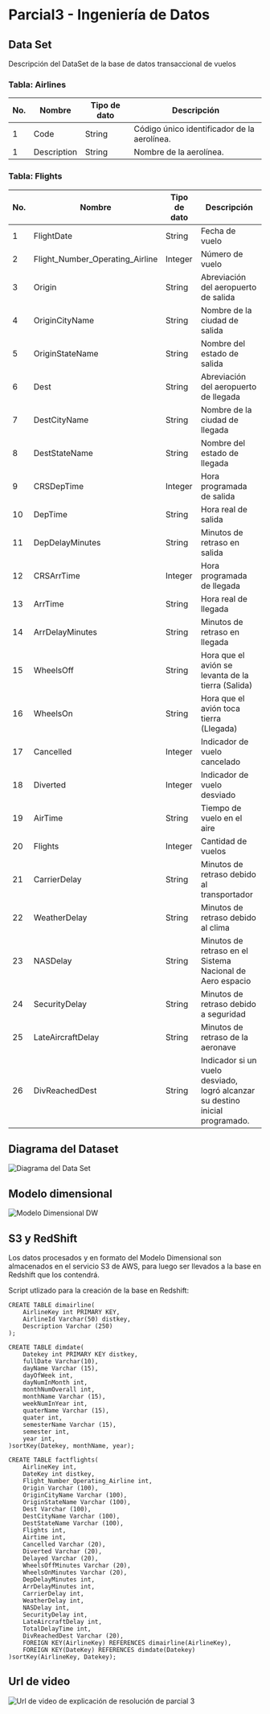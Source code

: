 # Parcial3 - Ingeniería de Datos <br>

## Data Set  <br>

Descripción del DataSet de la base de datos transaccional de vuelos <br>

### Tabla: Airlines 

| No.| Nombre      | Tipo de dato | Descripción                                |
|----|-------------|--------------|--------------------------------------------|
| 1  | Code        | String       | Código único identificador de la aerolínea.|
| 1  | Description | String       | Nombre de la aerolínea.    				   |

### Tabla: Flights 

| No.| Nombre      						| Tipo de dato | Descripción                                									|
|----|--------------------------------- |--------------|--------------------------------------------------------------------------------|
| 1  | FlightDate                       | String       | Fecha de vuelo 																|
| 2  | Flight_Number_Operating_Airline  | Integer      | Número de vuelo    															|
| 3  | Origin  						    | String       | Abreviación del aeropuerto de salida       									|
| 4  | OriginCityName  					| String       | Nombre de la ciudad de salida    												|
| 5  | OriginStateName  				| String       | Nombre del estado de salida    												|
| 6  | Dest  							| String       | Abreviación del aeropuerto de llegada    										|
| 7  | DestCityName  					| String       | Nombre de la ciudad de llegada    		    									|
| 8  | DestStateName  					| String       | Nombre del estado de llegada    												|
| 9  | CRSDepTime  						| Integer      | Hora programada de salida    													|
| 10 | DepTime  						| String       | Hora real de salida   				        									|
| 11 | DepDelayMinutes  				| String       | Minutos de retraso en salida  													|
| 12 | CRSArrTime  						| Integer      | Hora programada de llegada   													|
| 13 | ArrTime  						| String       | Hora real de llegada   														|
| 14 | ArrDelayMinutes  				| String       | Minutos de retraso en llegada    												|
| 15 | WheelsOff  						| String       | Hora que el avión se levanta de la tierra (Salida)     						|
| 16 | WheelsOn  						| String       | Hora que el avión toca tierra (Llegada)   										|
| 17 | Cancelled  						| Integer      | Indicador de vuelo cancelado   												|
| 18 | Diverted  						| Integer      | Indicador de vuelo desviado   													|
| 19 | AirTime  						| String       | Tiempo de vuelo en el aire   													|
| 20 | Flights  						| Integer      | Cantidad de vuelos   															|
| 21 | CarrierDelay  				    | String       | Minutos de retraso debido al transportador   									|
| 22 | WeatherDelay  				    | String       | Minutos de retraso debido al clima   											|
| 23 | NASDelay  				        | String       | Minutos de retraso en el Sistema Nacional de Aero espacio 						|
| 24 | SecurityDelay  				    | String       | Minutos de retraso debido a seguridad   										|
| 25 | LateAircraftDelay  				| String       | Minutos de retraso de la aeronave   											|
| 26 | DivReachedDest  				    | String       | Indicador si un vuelo desviado, logró alcanzar su destino inicial programado. 	|


## Diagrama del Dataset

![Diagrama del Data Set](https://github.com/aquino08/proyecto_parcial3_aa11002/blob/main/Imagenes/DataSet_Parcial3_AA11002.png)

## Modelo dimensional

![Modelo Dimensional DW](https://github.com/aquino08/proyecto_parcial3_aa11002/blob/main/Imagenes/ModeloDimensional_Parcial3_AA11002.png)

## S3 y RedShift

Los datos procesados y en formato del Modelo Dimensional son almacenados en el servicio S3 de AWS, para luego ser llevados a la base en Redshift que los contendrá.  <br>

Script utlizado para la creación de la base en Redshift:  <br>

```
CREATE TABLE dimairline(
    AirlineKey int PRIMARY KEY,
    AirlineId Varchar(50) distkey,
    Description Varchar (250)
);

CREATE TABLE dimdate(
    Datekey int PRIMARY KEY distkey,
    fullDate Varchar(10),
    dayName Varchar (15),
	dayOfWeek int,
	dayNumInMonth int,
	monthNumOverall int,
	monthName Varchar (15),
	weekNumInYear int,
	quaterName Varchar (15),
	quater int,
	semesterName Varchar (15),
	semester int,
	year int,
)sortKey(Datekey, monthName, year);

CREATE TABLE factflights(
    AirlineKey int,
    DateKey int distkey,
    Flight_Number_Operating_Airline int,
	Origin Varchar (100),
	OriginCityName Varchar (100),
	OriginStateName Varchar (100),
	Dest Varchar (100),
	DestCityName Varchar (100),
	DestStateName Varchar (100),
	Flights int,
	Airtime int,
	Cancelled Varchar (20),
	Diverted Varchar (20),
	Delayed Varchar (20),
	WheelsOffMinutes Varchar (20),
	WheelsOnMinutes Varchar (20),
	DepDelayMinutes int,
	ArrDelayMinutes int,
	CarrierDelay int,
	WeatherDelay int,
	NASDelay int,
	SecurityDelay int,
	LateAircraftDelay int,
	TotalDelayTime int,
	DivReachedDest Varchar (20),
	FOREIGN KEY(AirlineKey) REFERENCES dimairline(AirlineKey),
	FOREIGN KEY(DateKey) REFERENCES dimdate(Datekey)
)sortKey(AirlineKey, Datekey);

```

## Url de video  <br>

![Url de video de explicación de resolución de parcial 3](https://github.com/aquino08/proyecto_parcial3_aa11002/blob/main/Imagenes/ModeloDimensional_Parcial3_AA11002.png)